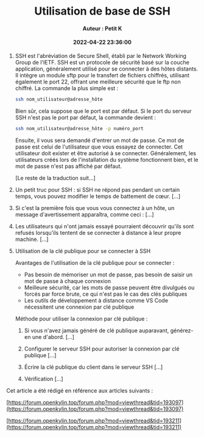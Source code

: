 

# <center>Utilisation de base de SSH</center>
#### <center>Auteur : Petit K</center>
#### <center>2022-04-22 23:36:00</center>

1. SSH est l'abréviation de Secure Shell, établi par le Network Working Group de l'IETF. SSH est un protocole de sécurité basé sur la couche application, généralement utilisé pour se connecter à des hôtes distants. Il intègre un module sftp pour le transfert de fichiers chiffrés, utilisant également le port 22, offrant une meilleure sécurité que le ftp non chiffré. La commande la plus simple est :
    ```sh
    ssh nom_utilisateur@adresse_hôte
    ```
    Bien sûr, cela suppose que le port est par défaut. Si le port du serveur SSH n'est pas le port par défaut, la commande devient :
    ```sh
    ssh nom_utilisateur@adresse_hôte -p numéro_port
    ```
    Ensuite, il vous sera demandé d'entrer un mot de passe. Ce mot de passe est celui de l'utilisateur que vous essayez de connecter. Cet utilisateur doit exister et être autorisé à se connecter. Généralement, les utilisateurs créés lors de l'installation du système fonctionnent bien, et le mot de passe n'est pas affiché par défaut.

    [Le reste de la traduction suit...]

2. Un petit truc pour SSH : si SSH ne répond pas pendant un certain temps, vous pouvez modifier le temps de battement de cœur. [...]

3. Si c'est la première fois que vous vous connectez à un hôte, un message d'avertissement apparaîtra, comme ceci : [...]

4. Les utilisateurs qui n'ont jamais essayé pourraient découvrir qu'ils sont refusés lorsqu'ils tentent de se connecter à distance à leur propre machine. [...]

5. Utilisation de la clé publique pour se connecter à SSH

   Avantages de l'utilisation de la clé publique pour se connecter :
   * Pas besoin de mémoriser un mot de passe, pas besoin de saisir un mot de passe à chaque connexion
   * Meilleure sécurité, car les mots de passe peuvent être divulgués ou forcés par force brute, ce qui n'est pas le cas des clés publiques
   * Les outils de développement à distance comme VS Code nécessitent une connexion par clé publique

   Méthode pour utiliser la connexion par clé publique :
   1. Si vous n'avez jamais généré de clé publique auparavant, générez-en une d'abord. [...]
    
   2. Configurer le serveur SSH pour autoriser la connexion par clé publique [...]

   3. Écrire la clé publique du client dans le serveur SSH [...]

   4. Vérification [...]

Cet article a été rédigé en référence aux articles suivants :

[https://forum.openkylin.top/forum.php?mod=viewthread&tid=193097](https://forum.openkylin.top/forum.php?mod=viewthread&tid=193097)

[https://forum.openkylin.top/forum.php?mod=viewthread&tid=193211](https://forum.openkylin.top/forum.php?mod=viewthread&tid=193211)